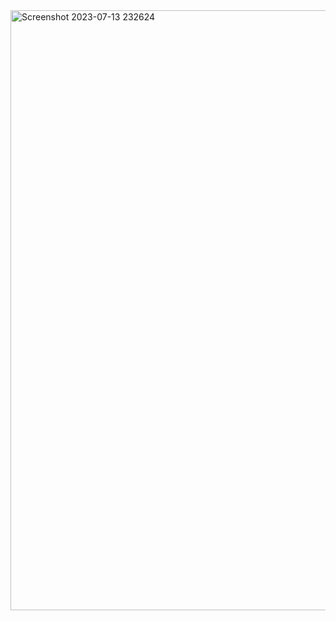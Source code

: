 <img width="960" alt="Screenshot 2023-07-13 232624" src="https://github.com/AbhayXcoderx123/OIBSIP/assets/103772939/d2529fb0-8d8f-4988-9883-d3c0c4155fff">
